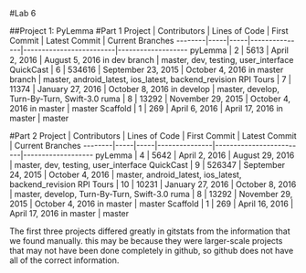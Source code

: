 #Lab 6

##Project 1: PyLemma
#Part 1
Project | Contributors | Lines of Code | First Commit | Latest Commit | Current Branches
--------|-----|-----|---------------|-------------------------|-------------------
pyLemma | 2 | 5613 | April 2, 2016 | August 5, 2016 in dev branch | master, dev, testing, user_interface
QuickCast | 6 | 534616 | September 23, 2015 | October 4, 2016 in master branch | master, android_latest, ios_latest, backend_revision
RPI Tours | 7 | 11374 | January 27, 2016 | October 8, 2016 in develop | master, develop, Turn-By-Turn, Swift-3.0
ruma | 8 | 13292 | November 29, 2015 | October 4, 2016 in master | master
Scaffold | 1 | 269 | April 6, 2016 | April 17, 2016 in master | master

#Part 2
Project | Contributors | Lines of Code | First Commit | Latest Commit | Current Branches
--------|-----|-----|---------------|-------------------------|-------------------
pyLemma | 4 | 5642 | April 2, 2016 | August 29, 2016 | master, dev, testing, user_interface
QuickCast | 9 | 526347 | September 24, 2015 | October 4, 2016 | master, android_latest, ios_latest, backend_revision
RPI Tours | 10 | 10231 | January 27, 2016 | October 8, 2016 | master, develop, Turn-By-Turn, Swift-3.0
ruma | 8 | 13292 | November 29, 2015 | October 4, 2016 in master | master
Scaffold | 1 | 269 | April 16, 2016 | April 17, 2016 in master | master

The first three projects differed greatly in gitstats from the information that we found manually.  this may be because they were larger-scale projects that may not have been done completely in github, so github does not have all of the correct information.

